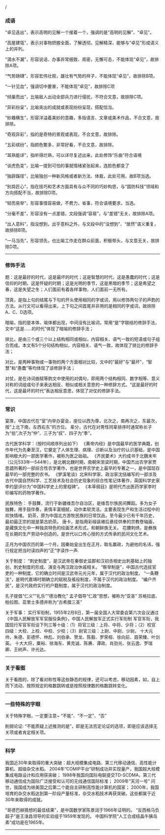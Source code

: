 /

### 成语

“卓见迭出”，表示高明的见解一个接着一个，强调的是“高明的见解”、“卓见”。

“高屋建瓴”，表示对事物把握全面，了解透彻，见解精深，能够与“卓见”形成语义上的并列。

“滴水不漏”，形容说话、办事非常细致、周密，无懈可击，不能体现“卓见”，故排除A项。

“气势磅礴”，形容宏伟壮观，雄壮有气势的样子，不能体现“卓见”，故排除B项。

“一针见血”，强调切中要害，不能体现“卓见”，故排除C项

“倾巢而出”，比喻敌人出动全部兵力进行侵扰，不符合文意，故排除C项。


“异彩纷呈”，比喻突出的成就或表现纷纷呈现，搭配恰当。

“妙趣横生”，形容洋溢着美妙的意趣，多指语言、文章或美术作品，不合文意，故排除。

“奇观异彩”，指的是奇特的景观或表现，不合文意，故排除。

“五彩缤纷”，指颜色繁多，非常好看，不合文意，故排除。

“耳熟能详”，指听得烂熟，可以详尽复述出来，此处修饰“乐曲”符合语境


“谈虎色变”，比喻一提到可怕的事就情绪紧张起来，连脸色都变了

“独辟蹊径”，比喻独创一种新风格或者新方法、体裁，此处可用，故B项当选。

“别具匠心”，指在技巧和艺术方面具有与众不同的巧妙构思，与“国防科技”领域和方向搭配不当，故排除D项。

“轻而易举”，形容事情容易做，不费力，省事，符合语境要求，当选。

“分毫不差”，形容没有一点差错，文段强调“容易”，与“差错”无关，故排除A项。

“出人意料”，指没想到，出乎意料之外，与文段中的“没想到”、“居然”语义重复，故排除B项。

“一马当先”，形容领先，也比喻工作走在群众前面，积极带头，与文意无关，故排除D项。

---------------------------------------------------------------------------------------------------------------------------------

### 修饰手法

题：这是最好的时代，这是最坏的时代；这是智慧的时代，这是愚蠢的时代；这是信仰的时期，这是怀疑的时期；这是光明的季节，这是黑暗的季节；这是希望之春，这是失望之冬；人们面前有着各样事物，人们面前一无所有。

顶真，是指上句的结尾与下句的开头使用相同的字或词，用以修饰两句子的声韵的方法。从行文可以看得出来，上下句之间首尾并非用的是相同的字或词，故排除A、C、D选项。

暗喻，指的是本体、喻体都出现，中间没有比喻词，常用“是”字联结的修辞手法，文中“这是……的时代”体现了暗喻的修辞手法；

排比，是由三个或三个以上结构相同或相似，内容相关、语气一致的短语或句子组合而成。本文有5个分句结构相似，内容相关、语气一致，故体现了排比的修辞手法；

对比，是两种事物或一事物的两个方面相对比较，文中的“最好”与“最坏”，“智慧”和“愚蠢”等均体现了该修辞手法；

对仗，是在诗词曲赋等韵文中使用的对偶句，即用两个结构相同、数字相等、意义对称的词组或句子来表达相反、相似或相关意思的一种修辞方式。“这是最好的时代，这是最坏的时代”表达相反意思，体现了对仗的修辞手法。


---------------------------------------------------------------------------------------------------------------------------------

### 常识

宴席，中国古代在“室”内举办宴会，座位以西为尊，北次之，南再次之，东最次，按“上北下南，左西右东”的方位。
辈分，古代在对男性同辈排序时通常称长子为“伯”,次子为“仲”、三子为“叔”、四子为“季”。

古代医学科学：（按时间顺序列出如下）
	《黄帝内经》是中国最早的医学典籍，创作年代为先秦至汉，它奠定了人体生理、病理、诊断以及治疗的认识基础，是中国影响极大的一部医学著作，被称为医之始祖。
	《齐民要术》大约成书于北魏末年（公元533年—544年），是北朝北魏时期，南朝宋至梁时期，中国杰出农学家贾思勰所著的一部综合性农学著作，也是世界农学史上最早的专著之一，是中国现存最早的一部完整的农书。
	《梦溪笔谈》北宋科学家、政治家沈括编写的一部涉及古代中国自然科学、工艺技术及社会历史现象的综合性笔记体著作，英国科学史家李约瑟评价为“中国科学史上的里程碑”。
	《本草纲目》是明代杰出医药学家李时珍编写的药物学著作。

民族特色：
	手鼓舞，流行于新疆维吾尔自治区，是维吾尔族民间舞蹈。多为女子独舞，用手鼓伴奏，表情丰富细腻，动作柔软灵活。主要表现生产和生活过程中的欢快情绪。
	奶茶，原为中国北方游牧民族的日常饮品，至今最少已有千年历史，最初最正宗的就是蒙古奶茶。
	唐卡，是指用彩缎装裱后悬挂供奉的宗教卷轴画，是藏族文化中一种独具特色的绘画艺术形式，和朝鲜族无关。
	花腰刺绣，是彝族在长期的生产劳动中创造的，是世代以口传心授的方式传承的民间文化艺术。

正月为中国农历的第一个月，因秦始皇出生在正月，取名赢政，为避他的名讳，强行规定把当时读四声的“正”字读作一声.

关于制度：
	“刺史制度”，是汉武帝在秦御史监郡和汉初丞相史出刺基础上的独创，刺史制度的形成、演变与两汉政治休戚相关。
	“察举制是”，中国古代选拔官吏的一种制度，它的确立时间是汉武帝元光元年，属于汉代的政治制度。
	“一条鞭法”，是明代嘉靖时期确立的赋税及徭役制度，不属于汉代的政治制度。
	“编户齐民”，是汉代政府实行的户籍制度，属于汉代的政治制度。

孔子提倡“仁义”“礼乐”“德治教化”
孟子倡导“仁政”思想，被称为“亚圣”
苏格拉底、柏拉图、亚里士多德并称为“古希腊三圣”

关于军事：
	实行军衔制，1955年2月8日，第一届全国人大常委会第六次会议通过《中国人民解放军军官服役条例》，中国人民解放军正式实行军衔制
	军官军衔，我国现行军官军衔设下列三等十级：（1）将官三级：上将、中将、少将；（2）校官四级：大校、上校、中校、少校；（3）尉官三级：上尉、中尉、少尉。
	十大元帅，朱德、彭德怀、林彪、刘伯承、贺龙、陈毅、罗荣桓、徐向前、聂荣臻、叶剑英。
	十大大将，粟裕、徐海东、黄克诚、陈赓、谭政、肖劲光、张云逸、罗瑞卿、王树声、许光达。

---------------------------------------------------------------------------------------------------------------------------------

### 关于看图

关于看图的，除了看对称性等这些静态的规律，还可以考虑，移动因素，如，自上而下流动、按照规定的格数跳转或是按照规律数的格数跳转变化。

---------------------------------------------------------------------------------------------------------------------------------

### 一些特殊的字眼
关于特殊字眼，一定要注意~ “不能”、“不一定”、“否”

削弱论证:
	“不能质疑上述推测的是”，即是无法否定论证的选项，即是应该选择无关项或者肯定相关项。

---------------------------------------------------------------------------------------------------------------------------------

### 科学

我国近30年来取得的重大突破：超大规模集成电路、第三代移动通信、高性能计算机、超级杂交水稻。
	2004年“COMIP平台”研制成功并实现量产，我国超大规模集成电路设计和应用获突破；
	1998年我国向国际电联提交TD-SCDMA，第三代移动通信成为国际广泛接受和认可的无线通信国际标准；
	2009年“天河一号” 问世，我国成为继美国之后第二个能自主研制高性能计算机的国家；
	2000年，我国培育的杂交水稻达到第一阶段产量标准，杂交水稻技术再获突破。这些都属于近30年来取得的成就。

“哥德巴赫猜想的最佳结果”，是中国数学家陈景润于1966年证明的。
“反西格马负超子”是王淦昌领导的实验组于1959年发现的。
中国科学院“人工合成结晶牛胰岛素”成功是在1965年。

---------------------------------------------------------------------------------------------------------------------------------






























